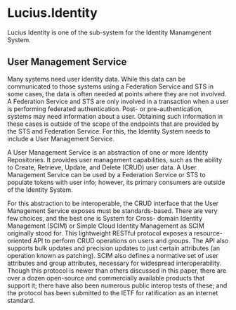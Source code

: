 # Lucius.Identity

Lucius Identity is one of the sub-system for the Identity Manamgenent System.

## User Management Service

Many systems need user identity data. While this data can be communicated to those systems using a Federation Service and STS in some cases, the data is often needed at points where they are not involved. A Federation Service and STS are only involved in a transaction when a user is performing federated authentication. Post- or pre-authentication, systems may need information about a user. Obtaining such information in these cases is outside of the scope of the endpoints that are provided by the STS and Federation Service. For this, the Identity System needs to include a User Management Service.

A User Management Service is an abstraction of one or more Identity Repositories. It provides user management capabilities, such as the ability to Create, Retrieve, Update, and Delete (CRUD) user data. A User Management Service can be used by a Federation Service or STS to populate tokens with user info; however, its primary consumers are outside of the Identity System.

For this abstraction to be interoperable, the CRUD interface that the User Management Service exposes must be standards-based. There are very few choices, and the best one is System for Cross- domain Identity Management (SCIM) or Simple Cloud Identity Management as SCIM originally stood for. This lightweight RESTful protocol exposes a resource-oriented API to perform CRUD operations on users and groups. The API also supports bulk updates and precision updates to just certain attributes (an operation known as patching). SCIM also defines a normative set of user attributes and group attributes, necessary for widespread interoperability. Though this protocol is newer than others discussed in this paper, there are over a dozen open-source and commercially available products that support it; there have also been numerous public interop tests of these; and the protocol has been submitted to the IETF for ratification as an internet standard.